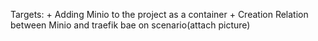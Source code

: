 Targets:
    + Adding Minio to the project as a container
    + Creation Relation between Minio and traefik bae on scenario(attach picture)
